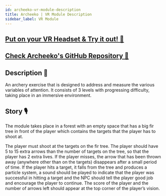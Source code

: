```yaml
---
id: archeeko-vr-module-description
title: Archeeko | VR Module Description
sidebar_label: VR Module
---
```


## [Put on your VR Headset & Try it out! 🚀](https://vrapeutic.github.io/Archeeko-WebXR/)

## [Check Archeeko's GitHub Repository 🏃](https://github.com/vrapeutic/Archeeko-WebXR)

## Description 📝

An archery exercise that is designed to address and measure the various variables of attention.
It consists of 3 levels with progressing difficulty, taking place in an immersive environment.
​

## Story 🎙

The module takes place in a forest with an empty space that has a big fir tree in front of the player which contains the targets that the player has to shoot at.

The player must shoot at the targets on the fir tree. The player should have 5 to 15 extra arrows than the number of targets on the tree, so that the player has 2 extra lives. If the player misses, the arrow that has been thrown away (anywhere other than on the targets) disappears after a small period of time.
If the player hits a target, it falls from the tree and produces a particle system, a sound should be played to indicate that the player was successful in hitting a target and the NPC should tell the player good job and encourage the player to continue.
The score of the player and the number of arrows left should appear at the top corner of the player’s vision.
